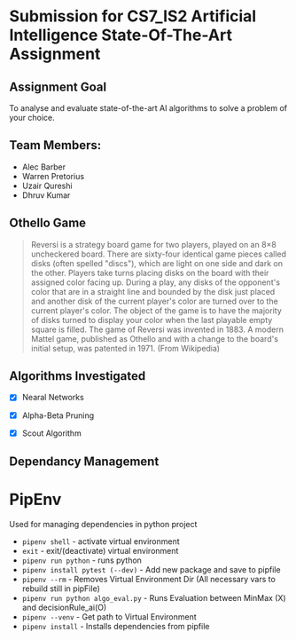 # Submission for CS7_IS2 Artificial Intelligence State-Of-The-Art Assignment
## Assignment Goal
To analyse and evaluate state-of-the-art AI algorithms to solve a problem of your choice.

## Team Members:
* Alec Barber
* Warren Pretorius
* Uzair Qureshi
* Dhruv Kumar

## Othello Game

> Reversi is a strategy board game for two players, played on an 8×8 uncheckered board. There are sixty-four identical game pieces called disks (often spelled "discs"), which are light on one side and dark on the other. Players take turns placing disks on the board with their assigned color facing up. During a play, any disks of the opponent's color that are in a straight line and bounded by the disk just placed and another disk of the current player's color are turned over to the current player's color.
> The object of the game is to have the majority of disks turned to display your color when the last playable empty square is filled.
> The game of Reversi was invented in 1883. A modern Mattel game, published as Othello and with a change to the board's initial setup, was patented in 1971. 
(From Wikipedia)

## Algorithms Investigated
- [x] Nearal Networks
- [x] Alpha-Beta Pruning
- [x] Scout Algorithm


## Dependancy Management
# PipEnv 
Used for managing dependencies in python project
- `pipenv shell` - activate virtual environment 
- `exit` - exit/(deactivate) virtual environment
- `pipenv run python` - runs python 
- `pipenv install pytest (--dev)` - Add new package and save to pipfile 
- `pipenv --rm` - Removes Virtual Environment Dir (All necessary vars to rebuild still in pipFile)
- `pipenv run python algo_eval.py` - Runs Evaluation between MinMax (X) and decisionRule_ai(O) 
- `pipenv --venv` - Get path to Virtual Environment
- `pipenv install` - Installs dependencies from pipfile
